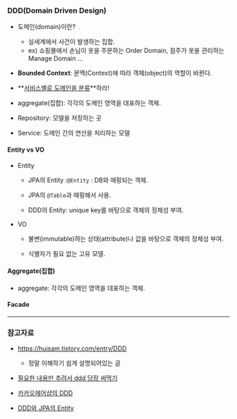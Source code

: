 ### DDD(Domain Driven Design)

- 도메인(domain)이란?
  - 실세계에서 사건이 발생하는 집합.
  - ex) 쇼핑몰에서 손님이 옷을 주문하는 Order Domain, 점주가 옷을 관리하는 Manage Domain ...

- **Bounded Context**: 문맥(Context)에 따라 객체(object)의 역할이 바뀐다.

- **<u>서비스별로 도메인을 분류</u>**하라!

  

- aggregate(집합): 각각의 도메인 영역을 대표하는 객체.

- Repository: 모델을 저장하는 곳

- Service: 도메인 간의 연산을 처리하는 모델



#### Entity vs VO

- Entity 

  - JPA의 Entity :`@Entity` : DB와 매핑되는 객체.

  - JPA의 `@Table`과 매핑해서 사용.

  - DDD의 Entity: unique key를 바탕으로 객체의 정체성 부여.

    

- VO 

  - 불변(immutable)하는 상태(attribute)나 값을 바탕으로 객체의 정체성 부여.

  - 식별자가 필요 없는 고유 모델.

    



#### Aggregate(집합)

- aggregate: 각각의 도메인 영역을 대표하는 객체.



#### Facade





----

### 참고자료

- https://huisam.tistory.com/entry/DDD
  - 정말 이해하기 쉽게 설명되어있는 글

- [필요한 내용만 추려서 ddd 당장 써먹기](https://www.popit.kr/%ED%95%84%EC%9A%94%ED%95%9C-%EB%82%B4%EC%9A%A9%EB%A7%8C-%EC%B6%94%EB%A0%A4%EC%84%9C-ddd-%EB%8B%B9%EC%9E%A5-%EC%8D%A8%EB%A8%B9%EA%B8%B0/)

- [카카오헤어샵의 DDD](https://brunch.co.kr/@cg4jins/7)

- [DDD와 JPA의 Entity](https://namocom.tistory.com/980)